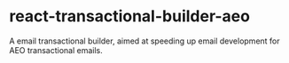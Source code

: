 # react-transactional-builder-aeo
A email transactional builder, aimed at speeding up email development for AEO transactional emails.
